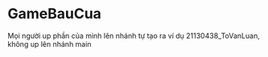 # GameBauCua
Mọi người up phần của mình lên nhánh tự tạo ra ví dụ 21130438_ToVanLuan, không up lên nhánh main
